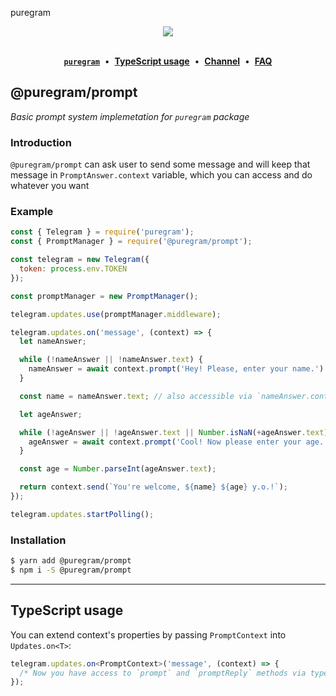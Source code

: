 puregram<div align='center'>
  <img src='https://i.imgur.com/ZzjmE8i.png' />
</div>

<br />

<div align='center'>
  <a href='https://github.com/nitreojs/puregram'><b><code>puregram</code></b></a>
  <span>&nbsp;•&nbsp;</span>
  <a href='#typescript-usage'><b>TypeScript usage</b></a>
  <span>&nbsp;•&nbsp;</span>
  <a href='https://t.me/puregram_channel'><b>Channel</b></a>
  <span>&nbsp;•&nbsp;</span>
  <a href='https://github.com/nitreojs/puregram#faq'><b>FAQ</b></a>
</div>

## @puregram/prompt

_Basic prompt system implemetation for `puregram` package_

### Introduction

`@puregram/prompt` can ask user to send some message and will keep that message in `PromptAnswer.context` variable, which you can access and do whatever you want

### Example
```js
const { Telegram } = require('puregram');
const { PromptManager } = require('@puregram/prompt');

const telegram = new Telegram({
  token: process.env.TOKEN
});

const promptManager = new PromptManager();

telegram.updates.use(promptManager.middleware);

telegram.updates.on('message', (context) => {
  let nameAnswer;

  while (!nameAnswer || !nameAnswer.text) {
    nameAnswer = await context.prompt('Hey! Please, enter your name.')
  }

  const name = nameAnswer.text; // also accessible via `nameAnswer.context.text`

  let ageAnswer;

  while (!ageAnswer || !ageAnswer.text || Number.isNaN(+ageAnswer.text)) {
    ageAnswer = await context.prompt('Cool! Now please enter your age.');
  }

  const age = Number.parseInt(ageAnswer.text);

  return context.send(`You're welcome, ${name} ${age} y.o.!`);
});

telegram.updates.startPolling();
```

### Installation

```sh
$ yarn add @puregram/prompt
$ npm i -S @puregram/prompt
```

---

## TypeScript usage

You can extend context's properties by passing `PromptContext` into `Updates.on<T>`:

```ts
telegram.updates.on<PromptContext>('message', (context) => {
  /* Now you have access to `prompt` and `promptReply` methods via types! */
});
```
